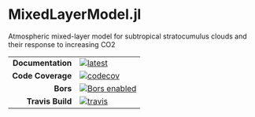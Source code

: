 # MixedLayerModel.jl
Atmospheric mixed-layer model for subtropical stratocumulus clouds and their response to increasing CO2

|||
|---------------------:|:----------------------------------------------|
| **Documentation**    | [![latest][docs-dev-img]][docs-dev-url] |
| **Code Coverage**    | [![codecov][codecov-img]][codecov-url]        |
| **Bors**             | [![Bors enabled][bors-img]][bors-url]         |
| **Travis Build**     | [![travis][travis-img]][travis-url]           |

[docs-dev-img]: https://img.shields.io/badge/docs-dev-blue.svg
[docs-dev-url]: https://claresinger.github.io/MixedLayerModel.jl/dev/

[codecov-img]: https://codecov.io/gh/claresinger/MixedLayerModel.jl/branch/master/graph/badge.svg
[codecov-url]: https://codecov.io/gh/claresinger/MixedLayerModel.jl

[bors-img]: https://bors.tech/images/badge_small.svg
[bors-url]: https://app.bors.tech/repositories/27166

[travis-img]: https://travis-ci.com/claresinger/MixedLayerModel.jl.svg?branch=master
[travis-url]: https://travis-ci.com/claresinger/MixedLayerModel.jl
